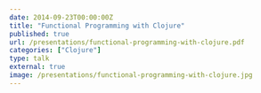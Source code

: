 ```yaml
---
date: 2014-09-23T00:00:00Z
title: "Functional Programming with Clojure"
published: true
url: /presentations/functional-programming-with-clojure.pdf
categories: ["Clojure"]
type: talk
external: true
image: /presentations/functional-programming-with-clojure.jpg
---
```

